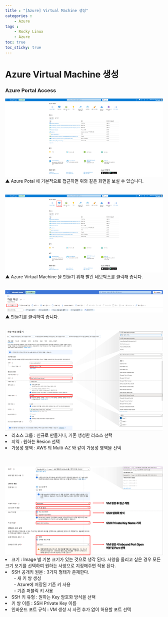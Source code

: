 ```yaml
---
title : "[Azure] Virtual Machine 생성"
categories : 
    - Azure
tags :
    - Rocky Linux
    - Azure
toc: true
toc_sticky: true
---
```


# Azure Virtual Machine 생성
### Azure Portal Access
<img src="https://github.com/hyundo0630/hyundo0630.github.io/blob/main/images/Azure%20%EA%B4%80%EB%A0%A8/Azure%20Portal%20Image.png?raw=true">
▲ Azure Potal 에 기본적으로 접근하면 위와 같은 화면을 보실 수 있습니다.<br><br><br>

<img src="https://github.com/hyundo0630/hyundo0630.github.io/blob/main/images/Azure%20%EA%B4%80%EB%A0%A8/Azure%20Portal%20Virtual%20Machine.png?raw=true">
▲ Azure Virtual Machine 을 만들기 위해 빨간 네모박스를 클릭해 줍니다.
<br><br><br>

<img src="https://github.com/hyundo0630/hyundo0630.github.io/blob/main/images/Azure%20%EA%B4%80%EB%A0%A8/Azure%20Portal%20Virtual%20Machine%20Create.png?raw=true">
▲ 만들기를 클릭하여 줍니다.
<br><br><br>

<img src="https://github.com/hyundo0630/hyundo0630.github.io/blob/main/images/Azure%20%EA%B4%80%EB%A0%A8/Azure%20Portal%20Virtual%20Machine%20Create_1-1.png?raw=true">
<li>리소스 그룹 : 신규로 만들거나, 기존 생성한 리소스 선택</li>
<li>지역 : 원하는 Resion 선택</li>
<li>가용성 영역 : AWS 의 Multi-AZ 와 같이 가용성 영역을 선택</li>
<br><br><br>

<img src="https://github.com/hyundo0630/hyundo0630.github.io/blob/main/images/Azure%20%EA%B4%80%EB%A0%A8/Azure%20Portal%20Virtual%20Machine%20Create_1-2.png?raw=true">
<li>크기 : Image 별 기본 크기가 있는 것으로 생각 된다. 사양을 올리고 싶은 경우 모든 크기 보기를 선택하여 원하는 사양으로 지정해주면 적용 된다.</li>
<li>SSH 공개키 원본 : 3가지 형태가 존재한다.</li>
　　- 새 키 쌍 생성<br>
　　- Azure에 저장된 기존 키 사용<br>
　　- 기존 퍼블릭 키 사용<br>
<li>SSH 키 유형 : 원하는 Key 암호화 방식을 선택</li>
<li>키 쌍 이름 : SSH Private Key 이름</li>
<li>인바운드 포트 규칙 : VM 생성 시 사전 추가 없이 허용할 포트 선택</li>

